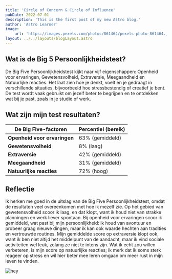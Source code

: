 ```yaml
---
title: 'Circle of Concern & Circle of Influence'
pubDate: 2022-07-01
description: 'This is the first post of my new Astro blog.'
author: 'Astro Learner'
image:
    url: 'https://images.pexels.com/photos/861464/pexels-photo-861464.jpeg?auto=compress&cs=tinysrgb&w=800&h=750&dpr=1'
layout: ../../layouts/blogLayout.astro
---
```


## Wat is de Big 5 Persoonlijkheidstest?

De Big Five Persoonlijkheidstest kijkt naar vijf eigenschappen: Openheid voor ervaringen, Gewetensvolheid, Extraversie, Meegaandheid en Natuurlijke reacties. Het laat zien hoe je denkt, voelt en je gedraagt in verschillende situaties, bijvoorbeeld hoe stressbestendig of creatief je bent. De test wordt vaak gebruikt om jezelf beter te begrijpen en te ontdekken wat bij je past, zoals in je studie of werk.
  
## Wat zijn mijn test resultaten?

| **De Big Five-factoren** | **Percentiel (bereik)** |  
|---------------------------|--------------------------|
| **Openheid voor ervaringen** | 63% (gemiddeld) |
| **Gewetensvolheid**          | 8% (laag)        |
| **Extraversie**              | 42% (gemiddeld)  |
| **Meegaandheid**             | 31% (gemiddeld)  |
| **Natuurlijke reacties**     | 72% (hoog)       |

## Reflectie

Ik herken me goed in de uitslag van de Big Five Persoonlijkheidstest, omdat de resultaten veel overeenkomen met hoe ik mezelf zie. Op het gebied van gewetensvolheid scoor ik laag, en dat klopt, want ik houd niet van strakke planningen en werk liever spontaan. Bij openheid voor ervaringen scoor ik gemiddeld, wat past bij mijn persoonlijkheid: ik houd van avontuur en probeer graag nieuwe dingen, maar ik kan ook waarde hechten aan tradities en vertrouwde routines. Mijn gemiddelde score op extraversie klopt ook, want ik ben niet altijd het middelpunt van de aandacht, maar ik vind sociale activiteiten wel leuk, zolang ze niet te intens zijn. Wat ik echt zou willen verbeteren, is mijn score op natuurlijke reacties; ik merk dat ik soms sterk reageer op stress en wil hier beter mee leren omgaan om meer rust in mijn leven te vinden.

![hey](https://images.pexels.com/photos/16023/pexels-photo.jpg?auto=compress&cs=tinysrgb&w=1260&h=750&dpr=1)
